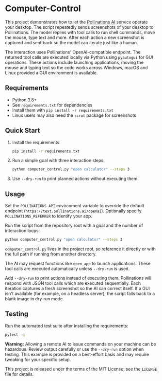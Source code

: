 # Computer-Control

This project demonstrates how to let the [Pollinations AI](https://pollinations.ai)
service operate your desktop. The script repeatedly sends screenshots of your
desktop to Pollinations. The model replies with tool calls to run shell
commands, move the mouse, type text and more. After each action a new screenshot
is captured and sent back so the model can iterate just like a human.

The interaction uses Pollinations' OpenAI-compatible endpoint. The returned tool
calls are executed locally via Python using `pyautogui` for GUI operations.
These actions include launching applications, moving the mouse and typing text
so the code works across Windows, macOS and Linux provided a GUI environment is
available.

## Requirements

- Python 3.8+
- See `requirements.txt` for dependencies
- Install them with `pip install -r requirements.txt`
- Linux users may also need the `scrot` package for screenshots

## Quick Start

1. Install the requirements:

   ```bash
   pip install -r requirements.txt
   ```

2. Run a simple goal with three interaction steps:

   ```bash
   python computer_control.py "open calculator" --steps 3
   ```

3. Use `--dry-run` to print planned actions without executing them.

## Usage

Set the `POLLINATIONS_API` environment variable to override the default endpoint
(`https://text.pollinations.ai/openai`). Optionally specify
`POLLINATIONS_REFERRER` to identify your app.

Run the script from the repository root with a goal and the number of
interaction loops:

```bash
python computer_control.py "open calculator" --steps 3
```

`computer_control.py` lives in the project root, so reference it directly
or with the full path if running from another directory.

The AI may request functions like `open_app` to launch applications. These tool
calls are executed automatically unless `--dry-run` is used.

Add `--dry-run` to print actions instead of executing them. Pollinations will
respond with JSON tool calls which are executed sequentially. Each iteration
captures a fresh screenshot so the AI can correct itself. If a GUI isn't
available (for example, on a headless server), the script falls back to a blank
image in dry‑run mode.

## Testing

Run the automated test suite after installing the requirements:

```bash
pytest -q
```


**Warning:** Allowing a remote AI to issue commands on your machine can be
hazardous. Review output carefully or use the `--dry-run` option when testing.
This example is provided on a best-effort basis and may require tweaking for
your specific setup.

This project is released under the terms of the MIT License; see
the `LICENSE` file for details.
